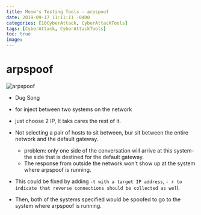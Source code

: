 ```yaml
---
title: Meow's Testing Tools - arpspoof
date: 2019-09-17 11:11:11 -0400
categories: [10CyberAttack, CyberAttackTools]
tags: [CyberAttack, CyberAttackTools]
toc: true
image:
---
```


# arpspoof

![arpspoof](https://i.imgur.com/ZKZug7g.png)

- Dug Song
- for inject between two systems on the network
- just choose 2 IP, It taks cares the rest of it.

- Not selecting a pair of hosts to sit between, bur sit between the entire network and the default gateway.
  - problem: only one side of the conversation will arrive at this system-the side that is destined for the default gateway.
  - The response from outside the network won't show up at the system where arpspoof is running.
- This could be fixed by adding `-t with a target IP address`, `- r to indicate that reverse connections should be collected as wel`l.
- Then, both of the systems specified would be spoofed to go to the system where arpspoof is running.
